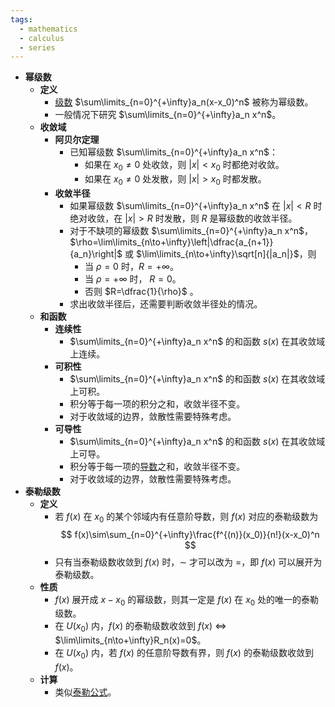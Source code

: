 ```yaml
---
tags:
  - mathematics
  - calculus
  - series
---
```

- **幂级数**
    - **定义**
        - [级数](/notes/docs/mathematics/calculus/series) $\sum\limits_{n=0}^{+\infty}a_n(x-x_0)^n$ 被称为幂级数。
        - 一般情况下研究 $\sum\limits_{n=0}^{+\infty}a_n x^n$。
    - **收敛域**
        - **阿贝尔定理**
            - 已知幂级数 $\sum\limits_{n=0}^{+\infty}a_n x^n$：
                - 如果在 $x_0\ne 0$ 处收敛，则 $|x|<x_0$ 时都绝对收敛。
                - 如果在 $x_0\ne 0$ 处发散，则 $|x|>x_0$ 时都发散。
        - **收敛半径**
            - 如果幂级数 $\sum\limits_{n=0}^{+\infty}a_n x^n$ 在 $|x|<R$ 时绝对收敛，在 $|x|>R$ 时发散，则 $R$ 是幂级数的收敛半径。
            - 对于不缺项的幂级数 $\sum\limits_{n=0}^{+\infty}a_n x^n$，$\rho=\lim\limits_{n\to+\infty}\left|\dfrac{a_{n+1}}{a_n}\right|$ 或 $\lim\limits_{n\to+\infty}\sqrt[n]{|a_n|}$，则
                - 当 $\rho=0$ 时，$R=+\infty$。
                - 当 $\rho=+\infty$ 时， $R=0$。
                - 否则 $R=\dfrac{1}{\rho}$ 。
            - 求出收敛半径后，还需要判断收敛半径处的情况。
    - **和函数**
        - **连续性**
            - $\sum\limits_{n=0}^{+\infty}a_n x^n$ 的和函数 $s(x)$ 在其收敛域上连续。
        - **可积性**
            - $\sum\limits_{n=0}^{+\infty}a_n x^n$ 的和函数 $s(x)$ 在其收敛域上可积。
            - 积分等于每一项的积分之和，收敛半径不变。
            - 对于收敛域的边界，敛散性需要特殊考虑。
        - **可导性**
            - $\sum\limits_{n=0}^{+\infty}a_n x^n$ 的和函数 $s(x)$ 在其收敛域上可导。
            - 积分等于每一项的[导数](/notes/docs/mathematics/calculus/derivative)之和，收敛半径不变。
            - 对于收敛域的边界，敛散性需要特殊考虑。
- **泰勒级数**
    - **定义**
        - 若 $f(x)$ 在 $x_0$ 的某个邻域内有任意阶导数，则 $f(x)$ 对应的泰勒级数为
          $$
          f(x)\sim\sum_{n=0}^{+\infty}\frac{f^{(n)}(x_0)}{n!}(x-x_0)^n
          $$
        - 只有当泰勒级数收敛到 $f(x)$ 时，$\sim$ 才可以改为 $=$，即 $f(x)$ 可以展开为泰勒级数。
    - **性质**
        - $f(x)$ 展开成 $x-x_0$ 的幂级数，则其一定是 $f(x)$ 在 $x_0$ 处的唯一的泰勒级数。
        - 在 $U(x_0)$ 内，$f(x)$ 的泰勒级数收敛到 $f(x)$ $\iff$ $\lim\limits_{n\to+\infty}R_n(x)=0$。
        - 在 $U(x_0)$ 内，若 $f(x)$ 的任意阶导数有界，则 $f(x)$ 的泰勒级数收敛到 $f(x)$。
    - **计算**
        - 类似[泰勒公式](/notes/docs/mathematics/calculus/taylor-formula)。
